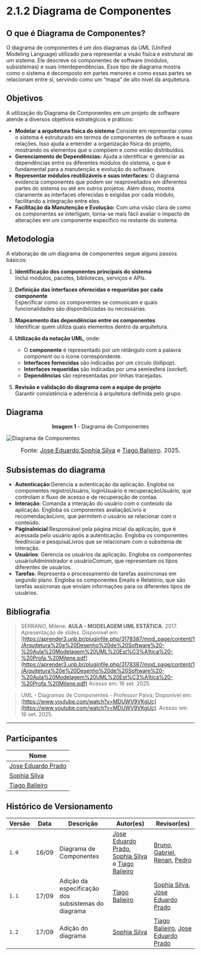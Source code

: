 # 2.1.2 Diagrama de Componentes

## O que é Diagrama de Componentes?

O diagrama de componentes é um dos diagramas da UML (Unified Modeling Language) utilizado para representar a visão física e estrutural de um sistema. Ele descreve os componentes de software (módulos, subsistemas) e suas interdependências. Esse tipo de diagrama mostra como o sistema é decomposto em partes menores e como essas partes se relacionam entre si, servindo como um “mapa” de alto nível da arquitetura.


## Objetivos

A utilização do Diagrama de Componentes em um projeto de software atende a diversos objetivos estratégicos e práticos:

* **Modelar a arquitetura física do sistema** Consiste em representar como o sistema é estruturado em termos de componentes de software e suas relações. Isso ajuda a entender a organização física do projeto, mostrando os elementos que o compõem e como estão distribuídos.
* **Gerenciamento de Dependências:** Ajuda a identificar e gerenciar as dependências entre os diferentes módulos do sistema, o que é fundamental para a manutenção e evolução do software.
* **Representar módulos reutilizáveis e suas interfaces:** O diagrama evidencia componentes que podem ser reaproveitados em diferentes partes do sistema ou até em outros projetos. Além disso, mostra claramente as interfaces oferecidas e exigidas por cada módulo, facilitando a integração entre eles.
* **Facilitação da Manutenção e Evolução:** Com uma visão clara de como os componentes se interligam, torna-se mais fácil avaliar o impacto de alterações em um componente específico no restante do sistema.

## Metodologia 

A elaboração de um diagrama de componentes segue alguns passos básicos:

1. **Identificação dos componentes principais do sistema**  
   Inclui módulos, pacotes, bibliotecas, serviços e APIs.

2. **Definição das interfaces oferecidas e requeridas por cada componente**  
   Especificar como os componentes se comunicam e quais funcionalidades são disponibilizadas ou necessárias.

3. **Mapeamento das dependências entre os componentes**  
   Identificar quem utiliza quais elementos dentro da arquitetura.

4. **Utilização da notação UML**, onde:  
   - O **componente** é representado por um retângulo com a palavra *component* ou o ícone correspondente.  
   - **Interfaces fornecidas** são indicadas por um círculo (*lollipop*).  
   - **Interfaces requeridas** são indicadas por uma semiesfera (*socket*).  
   - **Dependências** são representadas por linhas tracejadas.  

5. **Revisão e validação do diagrama com a equipe de projeto**  
   Garantir consistência e aderência à arquitetura definida pelo grupo.

## Diagrama 

<p style="text-align: center"><b>Imagem 1</b> - Diagrama de Componentes </p>

![Diagrama de Componentes](../assets/diagramaComponentes.png)

<font size="3"><p style="text-align: center">Fonte: [Jose Eduardo](https://github.com/jevprado),[Sophia Silva](https://github.com/Sophiassilva) e [Tiago Balieiro](https://github.com/TiagoBalieiro). 2025.</p></font>



## Subsistemas do diagrama

- **Autenticação**:Gerencia a autenticação da aplicação. Engloba os componentes registroUsuário, loginUsuário e recuperaçãoUsuário, que controlam o fluxo de acesso e de recuperação de contaa.
- **Interação**: Comanda a interação do usuário com o conteúdo da aplicação. Engloba os componentes avaliaçãoLivro e recomendaçãoLivro, que permitem o usuário se relacionar com o conteúdo.
- **PáginaInicial**:Responsável pela página inicial da aplicação, que é acessada pelo usuário após a autenticação. Engloba os componentes feedInicial e pesquisaLivros que se relacionam com o subsitema de interação.
- **Usuários**: Gerencia os usuários da aplicação. Engloba os componentes usuárioAdministrador e usuárioComum, que representam os tipos diferentes de usuários.
- **Tarefas**: Representa o processamento de tarefas assíncronas em segundo plano. Engloba os componentes Emails e Relatório, que são tarefas assícronas que enviam informações para os diferentes tipos de usuários.



## Bibliografia


> SERRANO, Milene. **AULA  - MODELAGEM UML ESTÁTICA**. 2017. Apresentação de slides. Disponível em: [https://aprender3.unb.br/pluginfile.php/3178387/mod_page/content/1/Arquitetura%20e%20Desenho%20de%20Software%20-%20Aula%20Modelagem%20UML%20Est%C3%A1tica%20-%20Profa.%20Milene.pdf](https://aprender3.unb.br/pluginfile.php/3178387/mod_page/content/1/Arquitetura%20e%20Desenho%20de%20Software%20-%20Aula%20Modelagem%20UML%20Est%C3%A1tica%20-%20Profa.%20Milene.pdf) Acesso em: 16 set. 2025.

> UML - Diagramas de Componentes - Professor Paiva; Disponível em: [https://www.youtube.com/watch?v=MDUWV9VKgUc](https://www.youtube.com/watch?v=MDUWV9VKgUc). Acesso em: 16 set. 2025.

---

## Participantes

| Nome                      |
|---------------------------|
| [Jose Eduardo Prado](https://github.com/jevprado) |
| [Sophia Silva](https://github.com/Sophiassilva)   |
| [Tiago Balieiro](https://github.com/TiagoBalieiro) | 


## Histórico de Versionamento

| Versão | Data  | Descrição | Autor(es) | Revisor(es) |
|--------|-------|-----------|-----------|-------------|
|  `1.0` | 16/09 | Diagrama de Componentes | [Jose Eduardo Prado](https://github.com/jevprado), [Sophia Silva](https://github.com/Sophiassilva) e [Tiago Balieiro](https://github.com/TiagoBalieiro)    | [Bruno](https://github.com/brunobreis), [Gabriel](https://github.com/GabrielCastelo-31), [Renan](https://github.com/R-enanVieira), [Pedro](https://github.com/)   |
|  `1.1` | 17/09 | Adição da especificação dos subsistemas do diagrama | [Tiago Balieiro](https://github.com/TiagoBalieiro)  | [Sophia Silva](https://github.com/Sophiassilva), [Jose Eduardo Prado](https://github.com/jevprado) |
|  `1.2` | 17/09 | Adição do diagrama | [Sophia Silva](https://github.com/Sophiassilva)  | [Tiago Balieiro](https://github.com/TiagoBalieiro), [Jose Eduardo Prado](https://github.com/jevprado) |



